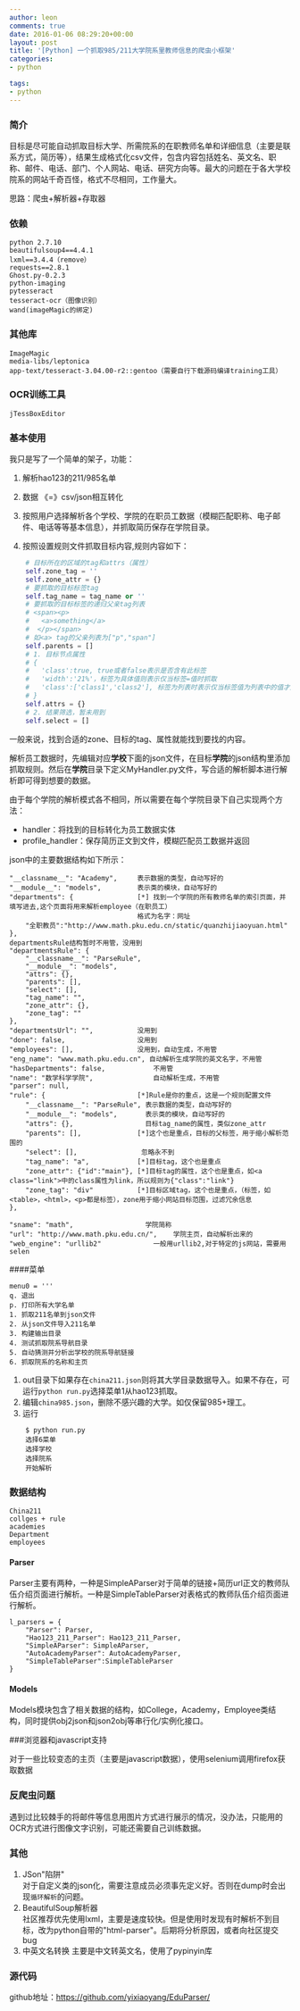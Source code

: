 ```yaml
---
author: leon
comments: true
date: 2016-01-06 08:29:20+00:00
layout: post
title: '[Python] 一个抓取985/211大学院系里教师信息的爬虫小框架' 
categories:
- python

tags:
- python
---
```


### 简介

目标是尽可能自动抓取目标大学、所需院系的在职教师名单和详细信息（主要是联系方式，简历等），结果生成格式化csv文件，包含内容包括姓名、英文名、职称、邮件、电话、部门、个人网站、电话、研究方向等。最大的问题在于各大学校院系的网站千奇百怪，格式不尽相同，工作量大。

思路：爬虫+解析器+存取器

### 依赖

    python 2.7.10
    beautifulsoup4==4.4.1
    lxml==3.4.4（remove）
    requests==2.8.1
    Ghost.py-0.2.3
    python-imaging
    pytesseract
    tesseract-ocr（图像识别）
    wand(imageMagic的绑定)

### 其他库

    ImageMagic
    media-libs/leptonica
    app-text/tesseract-3.04.00-r2::gentoo（需要自行下载源码编译training工具）

### OCR训练工具

    jTessBoxEditor

### 基本使用

我只是写了一个简单的架子，功能：

1. 解析hao123的211/985名单

2. 数据 《=》csv/json相互转化

3. 按照用户选择解析各个学校、学院的在职员工数据（模糊匹配职称、电子邮件、电话等等基本信息），并抓取简历保存在学院目录。

4. 按照设置规则文件抓取目标内容,规则内容如下：

```python
    # 目标所在的区域的tag和attrs（属性）
    self.zone_tag = ''
    self.zone_attr = {}
    # 要抓取的目标标签tag
    self.tag_name = tag_name or ''
    # 要抓取的目标标签的递归父亲tag列表
    # <span><p>
    #   <a>something</a>
    #  </p></span>
    # 如<a> tag的父亲列表为["p","span"]
    self.parents = []    
    # 1. 目标节点属性
    # {
    #   'class':true, true或者false表示是否含有此标签
    #   'width':'21%'，标签为具体值则表示仅当标签=值时抓取
    #   'class':['class1','class2'], 标签为列表时表示仅当标签值为列表中的值才成立。暂未用到
    # }
    self.attrs = {}
    # 2. 结果筛选，暂未用到
    self.select = []
```

一般来说，找到合适的zone、目标的tag、属性就能找到要找的内容。

解析员工数据时，先编辑对应**学校**下面的json文件，在目标**学院**的json结构里添加抓取规则。然后在**学院**目录下定义MyHandler.py文件，写合适的解析脚本进行解析即可得到想要的数据。
    
由于每个学院的解析模式各不相同，所以需要在每个学院目录下自己实现两个方法：

- handler：将找到的目标转化为员工数据实体
- profile_handler：保存简历正文到文件，模糊匹配员工数据并返回

json中的主要数据结构如下所示：

    "__classname__": "Academy",     表示数据的类型，自动写好的
    "__module__": "models",         表示类的模块，自动写好的
    "departments": {                [*] 找到一个学院的所有教师名单的索引页面，并填写进去,这个页面将用来解析employee（在职员工）
                                    格式为名字：网址
        "全职教员":"http://www.math.pku.edu.cn/static/quanzhijiaoyuan.html"
    },
    departmentsRule结构暂时不用管，没用到
    "departmentsRule": {
        "__classname__": "ParseRule", 
        "__module__": "models", 
        "attrs": {}, 
        "parents": [], 
        "select": [], 
        "tag_name": "", 
        "zone_attr": {}, 
        "zone_tag": ""
    }, 
    "departmentsUrl": "",           没用到
    "done": false,                  没用到
    "employees": [],                没用到，自动生成，不用管
    "eng_name": "www.math.pku.edu.cn", 自动解析生成学院的英文名字，不用管
    "hasDepartments": false,            不用管
    "name": "数学科学学院",               自动解析生成，不用管
    "parser": null, 
    "rule": {                       [*]Rule是你的重点，这是一个规则配置文件
        "__classname__": "ParseRule", 表示数据的类型，自动写好的
        "__module__": "models",       表示类的模块，自动写好的  
        "attrs": {},                  目标tag_name的属性，类似zone_attr
        "parents": [],              [*]这个也是重点，目标的父标签，用于缩小解析范围的
        "select": [],                忽略永不到                              
        "tag_name": "a",            [*]目标tag，这个也是重点    
        "zone_attr": {"id":"main"}, [*]目标tag的属性，这个也是重点，如<a class="link">中的class属性为link，所以规则为{"class":"link"}
        "zone_tag": "div"           [*]目标区域tag，这个也是重点，（标签，如<table>，<html>，<p>都是标签），zone用于缩小网站目标范围，过滤冗余信息
    },
    
    "sname": "math",                  学院简称
    "url": "http://www.math.pku.edu.cn/",    学院主页，自动解析出来的
    "web_engine": "urllib2"             一般用urllib2,对于特定的js网站，需要用selen
                
####菜单

    menu0 = '''
    q. 退出
    p. 打印所有大学名单
    1. 抓取211名单到json文件
    2. 从json文件导入211名单
    3. 构建输出目录
    4. 测试抓取院系导航目录
    5. 自动猜测并分析出学校的院系导航链接
    6. 抓取院系的名称和主页

1. out目录下如果存在`china211.json`则将其大学目录数据导入。如果不存在，可运行`python run.py`选择菜单1从hao123抓取。
2. 编辑`china985.json`，删除不感兴趣的大学。如仅保留985+理工。
3. 运行

```
    $ python run.py
    选择6菜单
    选择学校
    选择院系
    开始解析
```

### 数据结构

    China211
    collges + rule
    academies
    Department
    employees

    
#### Parser

Parser主要有两种，一种是SimpleAParser对于简单的链接+简历url正文的教师队伍介绍页面进行解析。一种是SimpleTableParser对表格式的教师队伍介绍页面进行解析。

    l_parsers = {
        "Parser": Parser,
        "Hao123_211_Parser": Hao123_211_Parser,
        "SimpleAParser": SimpleAParser,
        "AutoAcademyParser": AutoAcademyParser,
        "SimpleTableParser":SimpleTableParser
    }


#### Models

Models模块包含了相关数据的结构，如College，Academy，Employee类结构，同时提供obj2json和json2obj等串行化/实例化接口。

###浏览器和javascript支持

对于一些比较变态的主页（主要是javascript数据），使用selenium调用firefox获取数据

### 反爬虫问题

遇到过比较棘手的将邮件等信息用图片方式进行展示的情况，没办法，只能用的OCR方式进行图像文字识别，可能还需要自己训练数据。

### 其他

1. JSon"陷阱"  
    对于自定义类的json化，需要注意成员必须事先定义好。否则在dump时会出现`循环解析`的问题。
2. BeautifulSoup解析器  
    社区推荐优先使用lxml，主要是速度较快。但是使用时发现有时解析不到目标，改为python自带的"html-parser"。后期将分析原因，或者向社区提交bug
3. 中英文名转换
    主要是中文转英文名，使用了pypinyin库

### 源代码

github地址：https://github.com/yixiaoyang/EduParser/
